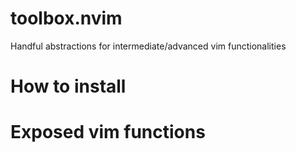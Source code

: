 # toolbox.nvim
Handful abstractions for intermediate/advanced vim functionalities

# How to install
# Exposed vim functions

